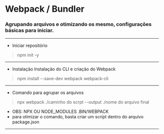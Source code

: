 # Webpack / Bundler
### Agrupando arquivos e otimizando os mesmo, configurações básicas para iniciar.
******
* Iniciar repositório
> npm init -y
******
* Instalação
Instalação do CLI e criação do Webpack
> npm install --save-dev webpack webpack-cli
******
* Comando para agrupar os arquivos
> npx webpack ./caminho do scrpt --output ./nome do arquivo final
* OBS: NPX OU NODE_MODULES .BIN/WEBPACK
* para otimizar o comando, basta criar um script dentro do arquivo package.json
******